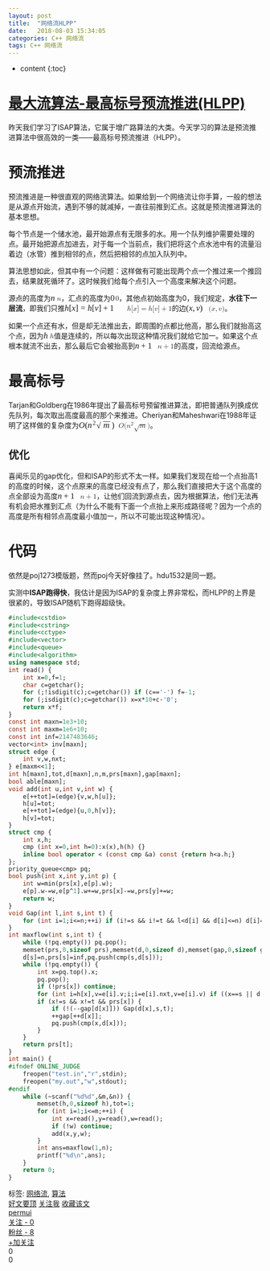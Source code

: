 ```yaml
---
layout: post
title:  "网络流HLPP"
date:   2018-08-03 15:34:05
categories: C++ 网络流
tags: C++ 网络流
---
```


* content
{:toc}

		
<div id="post_detail">
<!--done-->
<div id="topics">
	<div class="post">
		<h1 class="postTitle">
			<a id="cb_post_title_url" class="postTitle2" href="https://www.cnblogs.com/owenyu/p/6858123.html">最大流算法-最高标号预流推进(HLPP)</a>
		</h1>
		<div class="clear"></div>
		<div class="postBody">
			<div id="cnblogs_post_body" class="blogpost-body cnblogs-markdown"><p>昨天我们学习了ISAP算法，它属于增广路算法的大类。今天学习的算法是预流推进算法中很高效的一类——最高标号预流推进（HLPP）。</p>






<h1 id="预流推进">预流推进</h1>
<p>预流推进是一种很直观的网络流算法。如果给到一个网络流让你手算，一般的想法是从源点开始流，遇到不够的就减掉，一直往前推到汇点。这就是预流推进算法的基本思想。</p>
<p>每个节点是一个储水池，最开始源点有无限多的水。用一个队列维护需要处理的点。最开始把源点加进去，对于每一个当前点，我们把将这个点水池中有的流量沿着边（水管）推到相邻的点，然后把相邻的点加入队列中。</p>
<p>算法思想如此，但其中有一个问题：这样做有可能出现两个点一个推过来一个推回去，结果就死循环了。这时候我们给每个点引入一个高度来解决这个问题。</p>
<p>源点的高度为<span class="math inline"><span class="MathJax_Preview" style="color: inherit; display: none;"></span><span class="MathJax" id="MathJax-Element-1-Frame" tabindex="0" style="position: relative;" data-mathml="<math xmlns=&quot;http://www.w3.org/1998/Math/MathML&quot;><mi>n</mi></math>" role="presentation"><nobr aria-hidden="true"><span class="math" id="MathJax-Span-1" style="width: 0.896em; display: inline-block;"><span style="display: inline-block; position: relative; width: 0.714em; height: 0px; font-size: 120%;"><span style="position: absolute; clip: rect(1.939em, 1000.69em, 2.749em, -1000em); top: -2.56em; left: 0em;"><span class="mrow" id="MathJax-Span-2"><span class="mi" id="MathJax-Span-3" style="font-family: MathJax_Math; font-style: italic;">n</span></span><span style="display: inline-block; width: 0px; height: 2.56em;"></span></span></span><span style="display: inline-block; overflow: hidden; vertical-align: -0.085em; border-left: 0px solid; width: 0px; height: 0.686em;"></span></span></nobr><span class="MJX_Assistive_MathML" role="presentation"><math xmlns="http://www.w3.org/1998/Math/MathML"><mi>n</mi></math></span></span><script type="math/tex" id="MathJax-Element-1">n</script></span>，汇点的高度为<span class="math inline"><span class="MathJax_Preview" style="color: inherit; display: none;"></span><span class="MathJax" id="MathJax-Element-2-Frame" tabindex="0" style="position: relative;" data-mathml="<math xmlns=&quot;http://www.w3.org/1998/Math/MathML&quot;><mn>0</mn></math>" role="presentation"><nobr aria-hidden="true"><span class="math" id="MathJax-Span-4" style="width: 0.717em; display: inline-block;"><span style="display: inline-block; position: relative; width: 0.595em; height: 0px; font-size: 120%;"><span style="position: absolute; clip: rect(1.655em, 1000.56em, 2.701em, -1000em); top: -2.5em; left: 0em;"><span class="mrow" id="MathJax-Span-5"><span class="mn" id="MathJax-Span-6" style="font-family: MathJax_Main;">0</span></span><span style="display: inline-block; width: 0px; height: 2.5em;"></span></span></span><span style="display: inline-block; overflow: hidden; vertical-align: -0.098em; border-left: 0px solid; width: 0px; height: 0.968em;"></span></span></nobr><span class="MJX_Assistive_MathML" role="presentation"><math xmlns="http://www.w3.org/1998/Math/MathML"><mn>0</mn></math></span></span><script type="math/tex" id="MathJax-Element-2">0</script></span>，其他点初始高度为0，我们规定，<strong>水往下一层流</strong>，即我们只推<span class="math inline"><span class="MathJax_Preview" style="color: inherit; display: none;"></span><span class="MathJax" id="MathJax-Element-3-Frame" tabindex="0" style="position: relative;" data-mathml="<math xmlns=&quot;http://www.w3.org/1998/Math/MathML&quot;><mi>h</mi><mo stretchy=&quot;false&quot;>[</mo><mi>x</mi><mo stretchy=&quot;false&quot;>]</mo><mo>=</mo><mi>h</mi><mo stretchy=&quot;false&quot;>[</mo><mi>v</mi><mo stretchy=&quot;false&quot;>]</mo><mo>+</mo><mn>1</mn></math>" role="presentation"><nobr aria-hidden="true"><span class="math" id="MathJax-Span-7" style="width: 8.872em; display: inline-block;"><span style="display: inline-block; position: relative; width: 7.381em; height: 0px; font-size: 120%;"><span style="position: absolute; clip: rect(1.631em, 1007.31em, 2.988em, -1000em); top: -2.56em; left: 0em;"><span class="mrow" id="MathJax-Span-8"><span class="mi" id="MathJax-Span-9" style="font-family: MathJax_Math; font-style: italic;">h</span><span class="mo" id="MathJax-Span-10" style="font-family: MathJax_Main;">[</span><span class="mi" id="MathJax-Span-11" style="font-family: MathJax_Math; font-style: italic;">x</span><span class="mo" id="MathJax-Span-12" style="font-family: MathJax_Main;">]</span><span class="mo" id="MathJax-Span-13" style="font-family: MathJax_Main; padding-left: 0.278em;">=</span><span class="mi" id="MathJax-Span-14" style="font-family: MathJax_Math; font-style: italic; padding-left: 0.278em;">h</span><span class="mo" id="MathJax-Span-15" style="font-family: MathJax_Main;">[</span><span class="mi" id="MathJax-Span-16" style="font-family: MathJax_Math; font-style: italic;">v</span><span class="mo" id="MathJax-Span-17" style="font-family: MathJax_Main;">]</span><span class="mo" id="MathJax-Span-18" style="font-family: MathJax_Main; padding-left: 0.222em;">+</span><span class="mn" id="MathJax-Span-19" style="font-family: MathJax_Main; padding-left: 0.222em;">1</span></span><span style="display: inline-block; width: 0px; height: 2.56em;"></span></span></span><span style="display: inline-block; overflow: hidden; vertical-align: -0.371em; border-left: 0px solid; width: 0px; height: 1.343em;"></span></span></nobr><span class="MJX_Assistive_MathML" role="presentation"><math xmlns="http://www.w3.org/1998/Math/MathML"><mi>h</mi><mo stretchy="false">[</mo><mi>x</mi><mo stretchy="false">]</mo><mo>=</mo><mi>h</mi><mo stretchy="false">[</mo><mi>v</mi><mo stretchy="false">]</mo><mo>+</mo><mn>1</mn></math></span></span><script type="math/tex" id="MathJax-Element-3">h[x]=h[v]+1</script></span>的边<span class="math inline"><span class="MathJax_Preview" style="color: inherit; display: none;"></span><span class="MathJax" id="MathJax-Element-4-Frame" tabindex="0" style="position: relative;" data-mathml="<math xmlns=&quot;http://www.w3.org/1998/Math/MathML&quot;><mo stretchy=&quot;false&quot;>(</mo><mi>x</mi><mo>,</mo><mi>v</mi><mo stretchy=&quot;false&quot;>)</mo></math>" role="presentation"><nobr aria-hidden="true"><span class="math" id="MathJax-Span-20" style="width: 3.217em; display: inline-block;"><span style="display: inline-block; position: relative; width: 2.679em; height: 0px; font-size: 120%;"><span style="position: absolute; clip: rect(1.631em, 1002.58em, 2.988em, -1000em); top: -2.56em; left: 0em;"><span class="mrow" id="MathJax-Span-21"><span class="mo" id="MathJax-Span-22" style="font-family: MathJax_Main;">(</span><span class="mi" id="MathJax-Span-23" style="font-family: MathJax_Math; font-style: italic;">x</span><span class="mo" id="MathJax-Span-24" style="font-family: MathJax_Main;">,</span><span class="mi" id="MathJax-Span-25" style="font-family: MathJax_Math; font-style: italic; padding-left: 0.167em;">v</span><span class="mo" id="MathJax-Span-26" style="font-family: MathJax_Main;">)</span></span><span style="display: inline-block; width: 0px; height: 2.56em;"></span></span></span><span style="display: inline-block; overflow: hidden; vertical-align: -0.371em; border-left: 0px solid; width: 0px; height: 1.343em;"></span></span></nobr><span class="MJX_Assistive_MathML" role="presentation"><math xmlns="http://www.w3.org/1998/Math/MathML"><mo stretchy="false">(</mo><mi>x</mi><mo>,</mo><mi>v</mi><mo stretchy="false">)</mo></math></span></span><script type="math/tex" id="MathJax-Element-4">(x,v)</script></span>。</p>
<p>如果一个点还有水，但是却无法推出去，即周围的点都比他高，那么我们就抬高这个点，因为<span class="math inline"><span class="MathJax_Preview" style="color: inherit; display: none;"></span><span class="MathJax" id="MathJax-Element-5-Frame" tabindex="0" style="position: relative;" data-mathml="<math xmlns=&quot;http://www.w3.org/1998/Math/MathML&quot;><mi>h</mi></math>" role="presentation"><nobr aria-hidden="true"><span class="math" id="MathJax-Span-27" style="width: 0.896em; display: inline-block;"><span style="display: inline-block; position: relative; width: 0.714em; height: 0px; font-size: 120%;"><span style="position: absolute; clip: rect(1.687em, 1000.69em, 2.749em, -1000em); top: -2.56em; left: 0em;"><span class="mrow" id="MathJax-Span-28"><span class="mi" id="MathJax-Span-29" style="font-family: MathJax_Math; font-style: italic;">h</span></span><span style="display: inline-block; width: 0px; height: 2.56em;"></span></span></span><span style="display: inline-block; overflow: hidden; vertical-align: -0.085em; border-left: 0px solid; width: 0px; height: 0.989em;"></span></span></nobr><span class="MJX_Assistive_MathML" role="presentation"><math xmlns="http://www.w3.org/1998/Math/MathML"><mi>h</mi></math></span></span><script type="math/tex" id="MathJax-Element-5">h</script></span>值是连续的，所以每次出现这种情况我们就给它加一。如果这个点根本就流不出去，那么最后它会被抬高到<span class="math inline"><span class="MathJax_Preview" style="color: inherit; display: none;"></span><span class="MathJax" id="MathJax-Element-6-Frame" tabindex="0" style="position: relative;" data-mathml="<math xmlns=&quot;http://www.w3.org/1998/Math/MathML&quot;><mi>n</mi><mo>+</mo><mn>1</mn></math>" role="presentation"><nobr aria-hidden="true"><span class="math" id="MathJax-Span-30" style="width: 3.217em; display: inline-block;"><span style="display: inline-block; position: relative; width: 2.679em; height: 0px; font-size: 120%;"><span style="position: absolute; clip: rect(1.715em, 1002.61em, 2.82em, -1000em); top: -2.56em; left: 0em;"><span class="mrow" id="MathJax-Span-31"><span class="mi" id="MathJax-Span-32" style="font-family: MathJax_Math; font-style: italic;">n</span><span class="mo" id="MathJax-Span-33" style="font-family: MathJax_Main; padding-left: 0.222em;">+</span><span class="mn" id="MathJax-Span-34" style="font-family: MathJax_Main; padding-left: 0.222em;">1</span></span><span style="display: inline-block; width: 0px; height: 2.56em;"></span></span></span><span style="display: inline-block; overflow: hidden; vertical-align: -0.17em; border-left: 0px solid; width: 0px; height: 1.04em;"></span></span></nobr><span class="MJX_Assistive_MathML" role="presentation"><math xmlns="http://www.w3.org/1998/Math/MathML"><mi>n</mi><mo>+</mo><mn>1</mn></math></span></span><script type="math/tex" id="MathJax-Element-6">n+1</script></span>的高度，回流给源点。</p>
<h1 id="最高标号">最高标号</h1>
<p>Tarjan和Goldberg在1986年提出了最高标号预留推进算法，即把普通队列换成优先队列，每次取出高度最高的那个来推进。Cheriyan和Maheshwari在1988年证明了这样做的复杂度为<span class="math inline"><span class="MathJax_Preview" style="color: inherit; display: none;"></span><span class="MathJax" id="MathJax-Element-7-Frame" tabindex="0" style="position: relative;" data-mathml="<math xmlns=&quot;http://www.w3.org/1998/Math/MathML&quot;><mi>O</mi><mo stretchy=&quot;false&quot;>(</mo><msup><mi>n</mi><mn>2</mn></msup><msqrt><mi>m</mi></msqrt><mo stretchy=&quot;false&quot;>)</mo></math>" role="presentation"><nobr aria-hidden="true"><span class="math" id="MathJax-Span-35" style="width: 5.658em; display: inline-block;"><span style="display: inline-block; position: relative; width: 4.702em; height: 0px; font-size: 120%;"><span style="position: absolute; clip: rect(1.547em, 1004.61em, 3.018em, -1000em); top: -2.56em; left: 0em;"><span class="mrow" id="MathJax-Span-36"><span class="mi" id="MathJax-Span-37" style="font-family: MathJax_Math; font-style: italic;">O</span><span class="mo" id="MathJax-Span-38" style="font-family: MathJax_Main;">(</span><span class="msubsup" id="MathJax-Span-39"><span style="display: inline-block; position: relative; width: 1.029em; height: 0px;"><span style="position: absolute; clip: rect(3.368em, 1000.58em, 4.178em, -1000em); top: -3.988em; left: 0em;"><span class="mi" id="MathJax-Span-40" style="font-family: MathJax_Math; font-style: italic;">n</span><span style="display: inline-block; width: 0px; height: 3.988em;"></span></span><span style="position: absolute; top: -4.351em; left: 0.6em;"><span class="mn" id="MathJax-Span-41" style="font-size: 70.7%; font-family: MathJax_Main;">2</span><span style="display: inline-block; width: 0px; height: 3.988em;"></span></span></span></span><span class="msqrt" id="MathJax-Span-42"><span style="display: inline-block; position: relative; width: 1.82em; height: 0px;"><span style="position: absolute; clip: rect(3.368em, 1000.86em, 4.178em, -1000em); top: -3.988em; left: 0.833em;"><span class="mrow" id="MathJax-Span-43"><span class="mi" id="MathJax-Span-44" style="font-family: MathJax_Math; font-style: italic;">m</span></span><span style="display: inline-block; width: 0px; height: 3.988em;"></span></span><span style="position: absolute; clip: rect(3.537em, 1000.99em, 3.939em, -1000em); top: -4.435em; left: 0.833em;"><span style="display: inline-block; position: relative; width: 0.987em; height: 0px;"><span style="position: absolute; font-family: MathJax_Main; top: -3.988em; left: -0.084em;">−<span style="display: inline-block; width: 0px; height: 3.988em;"></span></span><span style="position: absolute; font-family: MathJax_Main; top: -3.988em; left: 0.293em;">−<span style="display: inline-block; width: 0px; height: 3.988em;"></span></span></span><span style="display: inline-block; width: 0px; height: 3.988em;"></span></span><span style="position: absolute; clip: rect(3.01em, 1000.85em, 4.367em, -1000em); top: -3.908em; left: 0em;"><span style="font-family: MathJax_Main;">√</span><span style="display: inline-block; width: 0px; height: 3.988em;"></span></span></span></span><span class="mo" id="MathJax-Span-45" style="font-family: MathJax_Main;">)</span></span><span style="display: inline-block; width: 0px; height: 2.56em;"></span></span></span><span style="display: inline-block; overflow: hidden; vertical-align: -0.408em; border-left: 0px solid; width: 0px; height: 1.48em;"></span></span></nobr><span class="MJX_Assistive_MathML" role="presentation"><math xmlns="http://www.w3.org/1998/Math/MathML"><mi>O</mi><mo stretchy="false">(</mo><msup><mi>n</mi><mn>2</mn></msup><msqrt><mi>m</mi></msqrt><mo stretchy="false">)</mo></math></span></span><script type="math/tex" id="MathJax-Element-7">O(n^2\sqrt m)</script></span>。</p>
<h2 id="优化">优化</h2>
<p>喜闻乐见的gap优化，但和ISAP的形式不太一样。如果我们发现在给一个点抬高1的高度的时候，这个点原来的高度已经没有点了，那么我们直接把大于这个高度的点全部设为高度<span class="math inline"><span class="MathJax_Preview" style="color: inherit; display: none;"></span><span class="MathJax" id="MathJax-Element-8-Frame" tabindex="0" style="position: relative;" data-mathml="<math xmlns=&quot;http://www.w3.org/1998/Math/MathML&quot;><mi>n</mi><mo>+</mo><mn>1</mn></math>" role="presentation"><nobr aria-hidden="true"><span class="math" id="MathJax-Span-46" style="width: 3.217em; display: inline-block;"><span style="display: inline-block; position: relative; width: 2.679em; height: 0px; font-size: 120%;"><span style="position: absolute; clip: rect(1.715em, 1002.61em, 2.82em, -1000em); top: -2.56em; left: 0em;"><span class="mrow" id="MathJax-Span-47"><span class="mi" id="MathJax-Span-48" style="font-family: MathJax_Math; font-style: italic;">n</span><span class="mo" id="MathJax-Span-49" style="font-family: MathJax_Main; padding-left: 0.222em;">+</span><span class="mn" id="MathJax-Span-50" style="font-family: MathJax_Main; padding-left: 0.222em;">1</span></span><span style="display: inline-block; width: 0px; height: 2.56em;"></span></span></span><span style="display: inline-block; overflow: hidden; vertical-align: -0.17em; border-left: 0px solid; width: 0px; height: 1.04em;"></span></span></nobr><span class="MJX_Assistive_MathML" role="presentation"><math xmlns="http://www.w3.org/1998/Math/MathML"><mi>n</mi><mo>+</mo><mn>1</mn></math></span></span><script type="math/tex" id="MathJax-Element-8">n+1</script></span>，让他们回流到源点去，因为根据算法，他们无法再有机会把水推到汇点（为什么不能有下面一个点抬上来形成路径呢？因为一个点的高度是所有相邻点高度最小值加一，所以不可能出现这种情况）。</p>
<h1 id="代码">代码</h1>
<p>依然是poj1273模版题，然而poj今天好像挂了。hdu1532是同一题。</p>
<p>实测中<strong>ISAP跑得快</strong>，我估计是因为ISAP的复杂度上界非常松，而HLPP的上界是很紧的，导致ISAP随机下跑得超级快。</p>
<div class="sourceCode"><pre class="sourceCode cpp"><code class="sourceCode cpp hljs"><span class="ot"><span class="hljs-meta">#<span class="hljs-meta-keyword">include</span><span class="hljs-meta-string">&lt;cstdio&gt;</span></span></span>
<span class="ot"><span class="hljs-meta">#<span class="hljs-meta-keyword">include</span><span class="hljs-meta-string">&lt;cstring&gt;</span></span></span>
<span class="ot"><span class="hljs-meta">#<span class="hljs-meta-keyword">include</span><span class="hljs-meta-string">&lt;cctype&gt;</span></span></span>
<span class="ot"><span class="hljs-meta">#<span class="hljs-meta-keyword">include</span><span class="hljs-meta-string">&lt;vector&gt;</span></span></span>
<span class="ot"><span class="hljs-meta">#<span class="hljs-meta-keyword">include</span><span class="hljs-meta-string">&lt;queue&gt;</span></span></span>
<span class="ot"><span class="hljs-meta">#<span class="hljs-meta-keyword">include</span><span class="hljs-meta-string">&lt;algorithm&gt;</span></span></span>
<span class="kw"><span class="hljs-keyword">using</span></span> <span class="kw"><span class="hljs-keyword">namespace</span></span> <span class="hljs-built_in">std</span>;
<span class="dt"><span class="hljs-function"><span class="hljs-keyword">int</span></span></span><span class="hljs-function"> <span class="hljs-title">read</span><span class="hljs-params">()</span> </span>{
    <span class="dt"><span class="hljs-keyword">int</span></span> x=<span class="dv"><span class="hljs-number">0</span></span>,f=<span class="dv"><span class="hljs-number">1</span></span>;
    <span class="dt"><span class="hljs-keyword">char</span></span> c=getchar();
    <span class="kw"><span class="hljs-keyword">for</span></span> (;!<span class="hljs-built_in">isdigit</span>(c);c=getchar()) <span class="kw"><span class="hljs-keyword">if</span></span> (c==<span class="st"><span class="hljs-string">'-'</span></span>) f=<span class="dv"><span class="hljs-number">-1</span></span>;
    <span class="kw"><span class="hljs-keyword">for</span></span> (;<span class="hljs-built_in">isdigit</span>(c);c=getchar()) x=x*<span class="dv"><span class="hljs-number">10</span></span>+c-<span class="st"><span class="hljs-string">'0'</span></span>;
    <span class="kw"><span class="hljs-keyword">return</span></span> x*f;
}
<span class="dt"><span class="hljs-keyword">const</span></span> <span class="dt"><span class="hljs-keyword">int</span></span> maxn=<span class="fl"><span class="hljs-number">1e3</span></span><span class="dv">+<span class="hljs-number">10</span></span>;
<span class="dt"><span class="hljs-keyword">const</span></span> <span class="dt"><span class="hljs-keyword">int</span></span> maxm=<span class="fl"><span class="hljs-number">1e6</span></span><span class="dv">+<span class="hljs-number">10</span></span>;
<span class="dt"><span class="hljs-keyword">const</span></span> <span class="dt"><span class="hljs-keyword">int</span></span> inf=<span class="dv"><span class="hljs-number">2147483646</span></span>;
<span class="hljs-built_in">vector</span>&lt;<span class="dt"><span class="hljs-keyword">int</span></span>&gt; inv[maxn];
<span class="kw"><span class="hljs-keyword">struct</span></span> edge {
    <span class="dt"><span class="hljs-keyword">int</span></span> v,w,nxt;
} e[maxm&lt;&lt;<span class="dv"><span class="hljs-number">1</span></span>];
<span class="dt"><span class="hljs-keyword">int</span></span> h[maxn],tot,d[maxn],n,m,prs[maxn],gap[maxn];
<span class="dt"><span class="hljs-keyword">bool</span></span> able[maxn];
<span class="dt"><span class="hljs-function"><span class="hljs-keyword">void</span></span></span><span class="hljs-function"> <span class="hljs-title">add</span><span class="hljs-params">(</span></span><span class="dt"><span class="hljs-function"><span class="hljs-params"><span class="hljs-keyword">int</span></span></span></span><span class="hljs-function"><span class="hljs-params"> u,</span></span><span class="dt"><span class="hljs-function"><span class="hljs-params"><span class="hljs-keyword">int</span></span></span></span><span class="hljs-function"><span class="hljs-params"> v,</span></span><span class="dt"><span class="hljs-function"><span class="hljs-params"><span class="hljs-keyword">int</span></span></span></span><span class="hljs-function"><span class="hljs-params"> w)</span> </span>{
    e[++tot]=(edge){v,w,h[u]};
    h[u]=tot;
    e[++tot]=(edge){u,<span class="dv"><span class="hljs-number">0</span></span>,h[v]};
    h[v]=tot;
}
<span class="kw"><span class="hljs-keyword">struct</span></span> cmp {
    <span class="dt"><span class="hljs-keyword">int</span></span> x,h;
    cmp (<span class="dt"><span class="hljs-keyword">int</span></span> x=<span class="dv"><span class="hljs-number">0</span></span>,<span class="dt"><span class="hljs-keyword">int</span></span> h=<span class="dv"><span class="hljs-number">0</span></span>):x(x),h(h) {}
    <span class="kw"><span class="hljs-keyword">inline</span></span> <span class="dt"><span class="hljs-keyword">bool</span></span> <span class="kw"><span class="hljs-keyword">operator</span></span> &lt; (<span class="dt"><span class="hljs-keyword">const</span></span> cmp &amp;a) <span class="dt"><span class="hljs-keyword">const</span></span> {<span class="kw"><span class="hljs-keyword">return</span></span> h&lt;a.h;}
};
priority_queue&lt;cmp&gt; pq;
<span class="dt"><span class="hljs-function"><span class="hljs-keyword">bool</span></span></span><span class="hljs-function"> <span class="hljs-title">push</span><span class="hljs-params">(</span></span><span class="dt"><span class="hljs-function"><span class="hljs-params"><span class="hljs-keyword">int</span></span></span></span><span class="hljs-function"><span class="hljs-params"> x,</span></span><span class="dt"><span class="hljs-function"><span class="hljs-params"><span class="hljs-keyword">int</span></span></span></span><span class="hljs-function"><span class="hljs-params"> y,</span></span><span class="dt"><span class="hljs-function"><span class="hljs-params"><span class="hljs-keyword">int</span></span></span></span><span class="hljs-function"><span class="hljs-params"> p)</span> </span>{
    <span class="dt"><span class="hljs-keyword">int</span></span> w=min(prs[x],e[p].w);
    e[p].w-=w,e[p^<span class="dv"><span class="hljs-number">1</span></span>].w+=w,prs[x]-=w,prs[y]+=w;
    <span class="kw"><span class="hljs-keyword">return</span></span> w;
}
<span class="dt"><span class="hljs-function"><span class="hljs-keyword">void</span></span></span><span class="hljs-function"> <span class="hljs-title">Gap</span><span class="hljs-params">(</span></span><span class="dt"><span class="hljs-function"><span class="hljs-params"><span class="hljs-keyword">int</span></span></span></span><span class="hljs-function"><span class="hljs-params"> l,</span></span><span class="dt"><span class="hljs-function"><span class="hljs-params"><span class="hljs-keyword">int</span></span></span></span><span class="hljs-function"><span class="hljs-params"> s,</span></span><span class="dt"><span class="hljs-function"><span class="hljs-params"><span class="hljs-keyword">int</span></span></span></span><span class="hljs-function"><span class="hljs-params"> t)</span> </span>{
    <span class="kw"><span class="hljs-keyword">for</span></span> (<span class="dt"><span class="hljs-keyword">int</span></span> i=<span class="dv"><span class="hljs-number">1</span></span>;i&lt;=n;++i) <span class="kw"><span class="hljs-keyword">if</span></span> (i!=s &amp;&amp; i!=t &amp;&amp; l&lt;d[i] &amp;&amp; d[i]&lt;=n) d[i]=n<span class="dv">+<span class="hljs-number">1</span></span>;
}
<span class="dt"><span class="hljs-function"><span class="hljs-keyword">int</span></span></span><span class="hljs-function"> <span class="hljs-title">maxflow</span><span class="hljs-params">(</span></span><span class="dt"><span class="hljs-function"><span class="hljs-params"><span class="hljs-keyword">int</span></span></span></span><span class="hljs-function"><span class="hljs-params"> s,</span></span><span class="dt"><span class="hljs-function"><span class="hljs-params"><span class="hljs-keyword">int</span></span></span></span><span class="hljs-function"><span class="hljs-params"> t)</span> </span>{
    <span class="kw"><span class="hljs-keyword">while</span></span> (!pq.empty()) pq.pop();
    <span class="hljs-built_in">memset</span>(prs,<span class="dv"><span class="hljs-number">0</span></span>,<span class="kw"><span class="hljs-keyword">sizeof</span></span> prs),<span class="hljs-built_in">memset</span>(d,<span class="dv"><span class="hljs-number">0</span></span>,<span class="kw"><span class="hljs-keyword">sizeof</span></span> d),<span class="hljs-built_in">memset</span>(gap,<span class="dv"><span class="hljs-number">0</span></span>,<span class="kw"><span class="hljs-keyword">sizeof</span></span> gap);
    d[s]=n,prs[s]=inf,pq.push(cmp(s,d[s]));
    <span class="kw"><span class="hljs-keyword">while</span></span> (!pq.empty()) {
        <span class="dt"><span class="hljs-keyword">int</span></span> x=pq.top().x;
        pq.pop();
        <span class="kw"><span class="hljs-keyword">if</span></span> (!prs[x]) <span class="kw"><span class="hljs-keyword">continue</span></span>;
        <span class="kw"><span class="hljs-keyword">for</span></span> (<span class="dt"><span class="hljs-keyword">int</span></span> i=h[x],v=e[i].v;i;i=e[i].nxt,v=e[i].v) <span class="kw"><span class="hljs-keyword">if</span></span> ((x==s || d[x]==d[v]<span class="dv">+<span class="hljs-number">1</span></span>) &amp;&amp; push(x,v,i) &amp;&amp; v!=t &amp;&amp; v!=s) pq.push(cmp(v,d[v]));
        <span class="kw"><span class="hljs-keyword">if</span></span> (x!=s &amp;&amp; x!=t &amp;&amp; prs[x]) {
            <span class="kw"><span class="hljs-keyword">if</span></span> (!(--gap[d[x]])) Gap(d[x],s,t);
            ++gap[++d[x]];
            pq.push(cmp(x,d[x]));
        }
    }
    <span class="kw"><span class="hljs-keyword">return</span></span> prs[t];
}
<span class="dt"><span class="hljs-function"><span class="hljs-keyword">int</span></span></span><span class="hljs-function"> <span class="hljs-title">main</span><span class="hljs-params">()</span> </span>{
<span class="ot"><span class="hljs-meta">#<span class="hljs-meta-keyword">ifndef</span> ONLINE_JUDGE</span></span>
    freopen(<span class="st"><span class="hljs-string">"test.in"</span></span>,<span class="st"><span class="hljs-string">"r"</span></span>,<span class="hljs-built_in">stdin</span>);
    freopen(<span class="st"><span class="hljs-string">"my.out"</span></span>,<span class="st"><span class="hljs-string">"w"</span></span>,<span class="hljs-built_in">stdout</span>);
<span class="ot"><span class="hljs-meta">#<span class="hljs-meta-keyword">endif</span></span></span>
    <span class="kw"><span class="hljs-keyword">while</span></span> (~<span class="hljs-built_in">scanf</span>(<span class="st"><span class="hljs-string">"</span></span><span class="ch"><span class="hljs-string">%d%d</span></span><span class="st"><span class="hljs-string">"</span></span>,&amp;m,&amp;n)) {
        <span class="hljs-built_in">memset</span>(h,<span class="dv"><span class="hljs-number">0</span></span>,<span class="kw"><span class="hljs-keyword">sizeof</span></span> h),tot=<span class="dv"><span class="hljs-number">1</span></span>;
        <span class="kw"><span class="hljs-keyword">for</span></span> (<span class="dt"><span class="hljs-keyword">int</span></span> i=<span class="dv"><span class="hljs-number">1</span></span>;i&lt;=m;++i) {
            <span class="dt"><span class="hljs-keyword">int</span></span> x=read(),y=read(),w=read();
            <span class="kw"><span class="hljs-keyword">if</span></span> (!w) <span class="kw"><span class="hljs-keyword">continue</span></span>;
            add(x,y,w);
        }
        <span class="dt"><span class="hljs-keyword">int</span></span> ans=maxflow(<span class="dv"><span class="hljs-number">1</span></span>,n);
        <span class="hljs-built_in">printf</span>(<span class="st"><span class="hljs-string">"</span></span><span class="ch"><span class="hljs-string">%d\n</span></span><span class="st"><span class="hljs-string">"</span></span>,ans);
    }
    <span class="kw"><span class="hljs-keyword">return</span></span> <span class="dv"><span class="hljs-number">0</span></span>;
}</code></pre></div>
</div><div id="MySignature"></div>
<div class="clear"></div>
<div id="blog_post_info_block">
<div id="BlogPostCategory"></div>
<div id="EntryTag">标签: <a href="http://www.cnblogs.com/owenyu/tag/%E7%BD%91%E7%BB%9C%E6%B5%81/">网络流</a>, <a href="http://www.cnblogs.com/owenyu/tag/%E7%AE%97%E6%B3%95/">算法</a></div>
<div id="blog_post_info"><div id="green_channel">
        <a href="javascript:void(0);" id="green_channel_digg" onclick="DiggIt(6858123,cb_blogId,1);green_channel_success(this,'谢谢推荐！');">好文要顶</a>
            <a id="green_channel_follow" onclick="follow('533566db-6223-e711-9fc1-ac853d9f53cc');" href="javascript:void(0);">关注我</a>
    <a id="green_channel_favorite" onclick="AddToWz(cb_entryId);return false;" href="javascript:void(0);">收藏该文</a>
    <a id="green_channel_weibo" href="javascript:void(0);" title="分享至新浪微博" onclick="ShareToTsina()"><img src="//common.cnblogs.com/images/icon_weibo_24.png" alt=""></a>
    <a id="green_channel_wechat" href="javascript:void(0);" title="分享至微信" onclick="shareOnWechat()"><img src="//common.cnblogs.com/images/wechat.png" alt=""></a>
</div>
<div id="author_profile">
    <div id="author_profile_info" class="author_profile_info">
            <a href="http://home.cnblogs.com/u/owenyu/" target="_blank"><img src="//pic.cnblogs.com/face/sample_face.gif" class="author_avatar" alt=""></a>
        <div id="author_profile_detail" class="author_profile_info">
            <a href="http://home.cnblogs.com/u/owenyu/">permui</a><br>
            <a href="http://home.cnblogs.com/u/owenyu/followees">关注 - 0</a><br>
            <a href="http://home.cnblogs.com/u/owenyu/followers">粉丝 - 8</a>
        </div>
    </div>
    <div class="clear"></div>
    <div id="author_profile_honor"></div>
    <div id="author_profile_follow">
                <a href="javascript:void(0);" onclick="follow('533566db-6223-e711-9fc1-ac853d9f53cc');return false;">+加关注</a>
    </div>
</div>
<div id="div_digg">
    <div class="diggit" onclick="votePost(6858123,'Digg')">
        <span class="diggnum" id="digg_count">0</span>
    </div>
    <div class="buryit" onclick="votePost(6858123,'Bury')">
        <span class="burynum" id="bury_count">0</span>
    </div>
    <div class="clear"></div>
    <div class="diggword" id="digg_tips">
    </div>
</div>
<script type="text/javascript">
    currentDiggType = 0;
</script></div>